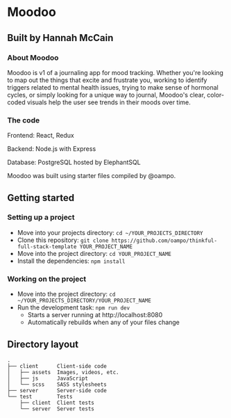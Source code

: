 # Moodoo

## Built by Hannah McCain

### About Moodoo

Moodoo is v1 of a journaling app for mood tracking. Whether you're looking to map out the things that excite and frustrate you, working to identify triggers related to mental health issues, trying to make sense of hormonal cycles, or simply looking for a unique way to journal, Moodoo's clear, color-coded visuals help the user see trends in their moods over time.

### The code

Frontend: React, Redux

Backend: Node.js with Express

Database: PostgreSQL hosted by ElephantSQL

Moodoo was built using starter files compiled by @oampo.

## Getting started

### Setting up a project

* Move into your projects directory: `cd ~/YOUR_PROJECTS_DIRECTORY`
* Clone this repository: `git clone https://github.com/oampo/thinkful-full-stack-template YOUR_PROJECT_NAME`
* Move into the project directory: `cd YOUR_PROJECT_NAME`
* Install the dependencies: `npm install`

### Working on the project

* Move into the project directory: `cd ~/YOUR_PROJECTS_DIRECTORY/YOUR_PROJECT_NAME`
* Run the development task: `npm run dev`
    * Starts a server running at http://localhost:8080
    * Automatically rebuilds when any of your files change

## Directory layout

```
.
├── client      Client-side code
│   ├── assets  Images, videos, etc.
│   ├── js      JavaScript
│   └── scss    SASS stylesheets
├── server      Server-side code
└── test        Tests
    ├── client  Client tests
    └── server  Server tests
```
